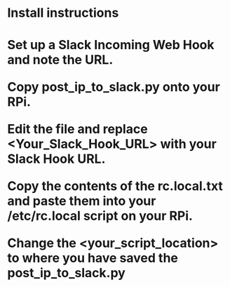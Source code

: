 <h1>Install instructions<h1>
Set up a Slack Incoming Web Hook and note the URL.

Copy post_ip_to_slack.py onto your RPi.

Edit the file and replace <Your_Slack_Hook_URL> with your Slack Hook URL.

Copy the contents of the rc.local.txt and paste them into your /etc/rc.local script on your RPi.

Change the <your_script_location> to where you have saved the post_ip_to_slack.py
